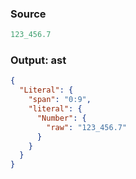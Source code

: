 ### Source
```js parse:expr check-format:no
123_456.7
```

### Output: ast
```json
{
  "Literal": {
    "span": "0:9",
    "literal": {
      "Number": {
        "raw": "123_456.7"
      }
    }
  }
}
```
